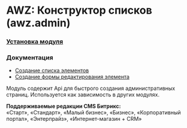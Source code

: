# AWZ: Конструктор списков (awz.admin)

### [Установка модуля](https://github.com/zahalski/awz.admin/tree/main/docs/install.md)

### Документация
* [Создание списка элементов](https://github.com/zahalski/awz.admin/tree/main/docs/example1.md)
* [Создание формы редактирования элемента](https://github.com/zahalski/awz.admin/tree/main/docs/example2.md)

<!-- desc-start -->

Модуль содержит Api для быстрого создания административных страниц. 
Используется как зависимость в других модулях.

**Поддерживаемые редакции CMS Битрикс:**<br>
«Старт», «Стандарт», «Малый бизнес», «Бизнес», «Корпоративный портал», «Энтерпрайз», «Интернет-магазин + CRM»

<!-- desc-end -->

